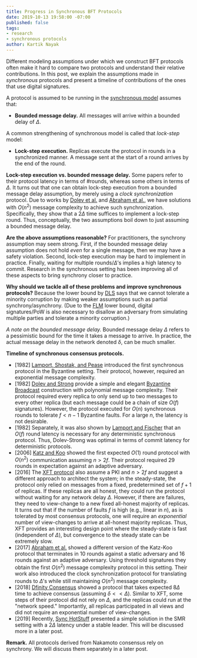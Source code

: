 ```yaml
---
title: Progress in Synchronous BFT Protocols
date: 2019-10-13 19:58:00 -07:00
published: false
tags:
- research
- synchronous protocols
author: Kartik Nayak
---
```


Different modeling assumptions under which we construct BFT protocols often make it hard to compare two protocols and understand their relative contributions. In this post, we explain the assumptions made in *synchronous* protocols and present a timeline of contributions of the ones that use digital signatures. 

A protocol is assumed to be running in the [synchronous model](https://decentralizedthoughts.github.io/2019-06-01-2019-5-31-models/) assumes that:
- **Bounded message delay.** All messages will arrive within a bounded delay of $\Delta$.

A common strengthening of synchronous model is called that *lock-step* model:
- **Lock-step execution.** Replicas execute the protocol in rounds in a synchronized manner. A message sent at the start of a round arrives by the end of the round.

**Lock-step execution vs. bounded message delay.** Some papers refer to their protocol latency in terms of \#rounds, whereas some others in terms of $\Delta$. It turns out that one can obtain lock-step execution from a bounded message delay assumption, by merely using a *clock synchronization* protocol. Due to works by [Dolev et al.](http://citeseerx.ist.psu.edu/viewdoc/download?doi=10.1.1.499.2250&rep=rep1&type=pdf) and [Abraham et al.](https://eprint.iacr.org/2018/1028.pdf), we have solutions with $O(n^2)$ message complexity to achieve such synchronization. Specifically, they show that a $2\Delta$ time suffices to implement a lock-step round. Thus, conceptually, the two assumptions boil down to just assuming a bounded message delay.

**Are the above assumptions reasonable?** For practitioners, the synchrony assumption may seem strong. First, if the bounded message delay assumption does not hold *even* for a single message, then we may have a safety violation. Second, lock-step execution may be hard to implement in practice. Finally, waiting for multiple rounds/$\Delta$’s implies a high latency to commit. Research in the synchronous setting has been improving all of these aspects to bring synchrony closer to practice.

**Why should we tackle all of these problems and improve synchronous protocols?** Because the lower bound by [DLS](https://decentralizedthoughts.github.io/2019-06-25-on-the-impossibility-of-byzantine-agreement-for-n-equals-3f-in-partial-synchrony/) says that we cannot tolerate a minority corruption by making weaker assumptions such as partial synchrony/asynchrony. (Due to the [FLM](https://decentralizedthoughts.github.io/2019-08-02-byzantine-agreement-is-impossible-for-$n-slash-leq-3-f$-is-the-adversary-can-easily-simulate/) lower bound, digital signatures/PoW is also necessary to disallow an adversary from simulating multiple parties and tolerate a minority corruption.)

*A note on the bounded message delay.* Bounded message delay $\Delta$ refers to a pessimistic bound for the time it takes a message to arrive. In practice, the actual message delay in the network denoted $\delta$, can be much smaller.

**Timeline of synchronous consensus protocols.** 
- \[1982\] [Lamport, Shostak, and Pease](https://people.eecs.berkeley.edu/~luca/cs174/byzantine.pdf) introduced the first synchronous protocol in the Byzantine setting. Their protocol, however, required an exponential message complexity. 
- \[1982\] [Dolev and Strong](https://www.researchgate.net/publication/220616485_Authenticated_Algorithms_for_Byzantine_Agreement) provide a simple and elegant [Byzantine Broadcast](https://decentralizedthoughts.github.io/2019-06-27-defining-consensus/) construction with polynomial message complexity. Their protocol required every replica to only send up to two messages to every other replica (but each message could be a chain of size $O(f)$ signatures). However, the protocol executed for $O(n)$ synchronous rounds to tolerate $f < n-1$ Byzantine faults. For a large $n$, the latency is not desirable.
- \[1982\] Separately, it was also shown by [Lamport and Fischer](https://lamport.azurewebsites.net/pubs/trans.pdf) that an $O(f)$ round latency is necessary for any deterministic synchronous protocol. Thus, Dolev-Strong was optimal in terms of commit latency for deterministic protocols. 
- \[2006\] [Katz and Koo](https://eprint.iacr.org/2006/065.pdf) showed the first expected $O(1)$ round protocol with $O(n^2)$ communication assuming $n>2f$. Their protocol required 29 rounds in expectation against an adaptive adversary. 
- \[2016\] The [XFT protocol](https://www.usenix.org/system/files/conference/osdi16/osdi16-liu.pdf) also assume a PKI and $n>2f$ and suggest a different approach to architect the system; in the steady-state, the protocol only relied on messages from a fixed, predetermined set of $f+1$ of replicas. If these replicas are all honest,  they could run the protocol without waiting for any network delay $\Delta$. However, if there are failures, they need to view-change to a new fixed all-honest majority of replicas. It turns out that if the number of faults $f$ is high (e.g., linear in $n$), as is tolerated by most consensus protocols, one will require an *exponential* number of view-changes to arrive at all-honest majority replicas. Thus, XFT provides an interesting design point where the steady-state is fast (independent of $\Delta$), but convergence to the steady state can be extremely slow.
- \[2017\] [Abraham et al.](https://eprint.iacr.org/2018/1028.pdf) showed a different version of the Katz-Koo protocol that terminates in 10 rounds against a static adversary and 16 rounds against an adaptive adversary. Using threshold signatures they obtain the first $O(n^2)$ message complexity protocol in this setting. Their work also introduced the clock synchronization protocol for translating rounds to $\Delta$’s while still maintaining $O(n^2)$ message complexity.
- \[2018\] [Dfinity Consensus](https://eprint.iacr.org/2018/1153.pdf) showed a protocol that takes expected $8\Delta$ time to achieve consensus (assuming $\delta << \Delta$). Similar to XFT, some steps of their protocol did not rely on $\Delta$, and the replicas could run at the "network speed." Importantly, all replicas participated in all views and did not require an exponential number of view-changes. 
- \[2019\] Recently, [Sync HotStuff](https://eprint.iacr.org/2019/270.pdf) presented a simple solution in the SMR setting with a $2\Delta$ latency under a stable leader. This will be discussed more in a later post.

**Remark.** All protocols derived from Nakamoto consensus rely on synchrony. We will discuss them separately in a later post.
